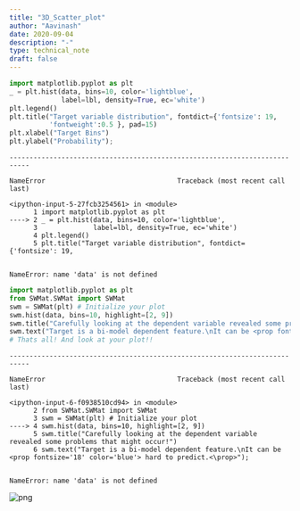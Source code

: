 ```yaml
---
title: "3D_Scatter_plot"
author: "Aavinash"
date: 2020-09-04
description: "-"
type: technical_note
draft: false
---
```


```python
import matplotlib.pyplot as plt
_ = plt.hist(data, bins=10, color='lightblue',
             label=lbl, density=True, ec='white')
plt.legend()
plt.title("Target variable distribution", fontdict={'fontsize': 19,
          'fontweight':0.5 }, pad=15)
plt.xlabel("Target Bins")
plt.ylabel("Probability");
```


    ---------------------------------------------------------------------------

    NameError                                 Traceback (most recent call last)

    <ipython-input-5-27fcb3254561> in <module>
          1 import matplotlib.pyplot as plt
    ----> 2 _ = plt.hist(data, bins=10, color='lightblue',
          3              label=lbl, density=True, ec='white')
          4 plt.legend()
          5 plt.title("Target variable distribution", fontdict={'fontsize': 19,


    NameError: name 'data' is not defined



```python
import matplotlib.pyplot as plt
from SWMat.SWMat import SWMat
swm = SWMat(plt) # Initialize your plot
swm.hist(data, bins=10, highlight=[2, 9])
swm.title("Carefully looking at the dependent variable revealed some problems that might occur!")
swm.text("Target is a bi-model dependent feature.\nIt can be <prop fontsize='18' color='blue'> hard to predict.<\prop>");
# Thats all! And look at your plot!!
```


    ---------------------------------------------------------------------------

    NameError                                 Traceback (most recent call last)

    <ipython-input-6-f0938510cd94> in <module>
          2 from SWMat.SWMat import SWMat
          3 swm = SWMat(plt) # Initialize your plot
    ----> 4 swm.hist(data, bins=10, highlight=[2, 9])
          5 swm.title("Carefully looking at the dependent variable revealed some problems that might occur!")
          6 swm.text("Target is a bi-model dependent feature.\nIt can be <prop fontsize='18' color='blue'> hard to predict.<\prop>");


    NameError: name 'data' is not defined



![png](3D_Scatter_plot_2_1.png)



```python

```
